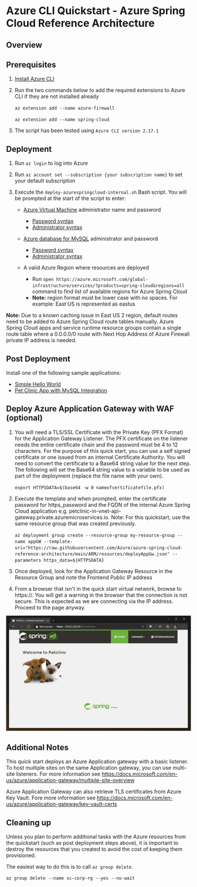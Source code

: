 # Azure CLI Quickstart - Azure Spring Cloud Reference Architecture

## Overview

## Prerequisites

1. [Install Azure CLI](https://docs.microsoft.com/en-us/cli/azure/install-azure-cli)

2. Run the two commands below to add the required extensions to Azure CLI if they are not installed already

    `az extension add --name azure-firewall`

    `az extension add --name spring-cloud`

3. The script has been tested using `Azure CLI version 2.17.1`

## Deployment


1. Run `az login` to log into Azure

2. Run `az account set --subscription {your subscription name}` to set your default subscription

3. Execute the `deploy-azurespringcloud-internal.sh` Bash script.  You will be prompted at the start of the script to enter:
    
    - [Azure Virtual Machine](https://azure.microsoft.com/en-us/services/virtual-machines/) administrator name and password
        - [Password syntax](https://docs.microsoft.com/en-us/azure/virtual-machines/windows/faq#what-are-the-password-requirements-when-creating-a-vm)
        - [Administrator syntax](https://docs.microsoft.com/en-us/azure/virtual-machines/windows/faq#what-are-the-username-requirements-when-creating-a-vm)

    - [Azure database for MySQL](https://azure.microsoft.com/en-us/services/mysql/) administrator and password
        - [Password syntax](https://docs.microsoft.com/en-us/azure/mysql/quickstart-create-mysql-server-database-using-azure-cli#create-an-azure-database-for-mysql-server)
        - [Administrator syntax](https://docs.microsoft.com/en-us/azure/mysql/quickstart-create-mysql-server-database-using-azure-cli#create-an-azure-database-for-mysql-server)

    - A valid Azure Region where resources are deployed
        - Run `open https://azure.microsoft.com/global-infrastructure/services/?products=spring-cloud&regions=all` command to find list of available regions for Azure Spring Cloud
        - **Note:** region format must be lower case with no spaces.  For example: East US is represented as eastus

**Note:** Due to a known caching issue in East US 2 region, default routes need to be added to Azure Spring Cloud route tables manually.  Azure Spring Cloud apps and service runtime resource groups contain a single route table where a 0.0.0.0/0 route with Next Hop Address of Azure Firewall private IP address is needed.

## Post Deployment

Install one of the following sample applications:
* [Simple Hello World](https://docs.microsoft.com/en-us/azure/spring-cloud/spring-cloud-quickstart?tabs=Azure-CLI&pivots=programming-language-java)
* [Pet Clinic App with MySQL Integration](https://github.com/azure-samples/spring-petclinic-microservices)

## Deploy Azure Application Gateway with WAF (optional)

1. You will need a TLS/SSL Certificate with the Private Key (PFX Format) for the Application Gateway Listener. The PFX certificate on the listener needs the entire certificate chain and the password must be 4 to 12 characters. For the purpose of this quick start, you can use a self signed certificate or one issued from an internal Certificate Authority. You will need to convert the certificate to a Base64 string value for the next step. The following will set the Base64 string value to a variable to be used as part of the deployment (replace the file name with your own).

    `export HTTPSDATA=$(base64 -w 0 nameofcertificatefile.pfx)`

2. Execute the template and when prompted, enter the certificate password for https_password and the FQDN of the internal Azure Spring Cloud application e.g. petclinic-in-vnet-api-gateway.private.azuremicroservices.io. Note: For this quickstart, use the same resource group that was created previously.

    `az deployment group create --resource-group my-resource-group --name appGW --template-uri="https://raw.githubusercontent.com/Azure/azure-spring-cloud-reference-architecture/main/ARM/resources/deployAppGw.json" --parameters https_data=${HTTPSDATA}`

3. Once deployed, look for the Application Gateway Resource in the Resource Group and note the Frontend Public IP address

4. From a browser that isn't in the quick start virtual network, browse to https://<publicIPofAppGW>. You will get a warning in the browser that the connection is not secure. This is expected as we are connecting via the IP address. Proceed to the page anyway.

![lab image](./images/Petclinic-External.jpeg)


## Additional Notes

This quick start deploys an Azure Application gateway with a basic listener. To host multiple sites on the same Application gateway, you can use multi-site listeners. For more information see https://docs.microsoft.com/en-us/azure/application-gateway/multiple-site-overview

Azure Application Gateway can also retrieve TLS certificates from Azure Key Vault. Fore more information see https://docs.microsoft.com/en-us/azure/application-gateway/key-vault-certs 

## Cleaning up

Unless you plan to perform additional tasks with the Azure resources from the quickstart (such 
as post deployment steps above), it is important to destroy the resources that you created 
to avoid the cost of keeping them provisioned.

The easiest way to do this is to call `az group delete`.

```azurecli
az group delete --name sc-corp-rg --yes --no-wait
```